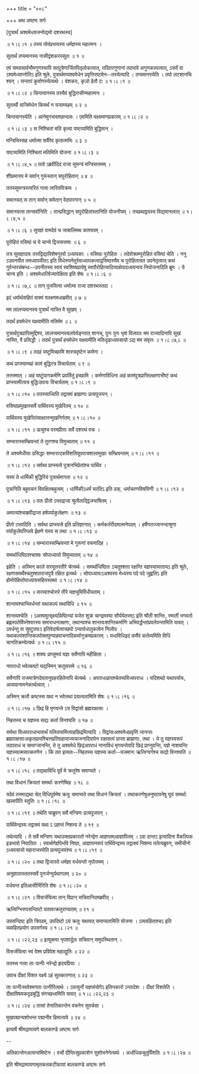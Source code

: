 +++
title = "००८"

+++
अथ अष्टमः सर्गः  

\[पुत्रार्थं अश्वमेधयजनोद्यमो दशरथस्य\]  

 ॥ १।८।१ ॥ तस्य त्वेवंप्रभावस्य धर्मज्ञस्य महात्मनः ।  

सुतार्थं तप्यमानस्य नासीद्वंशकरस्सुतः  ॥  १  ॥   

एवं समग्रसार्वभौमगुणस्यापि सत्पुत्रेणार्जितपितृलोकत्वात्, तदितरगुणानां तदभावे अगुणकल्पत्वात्, ऽसर्वं वा ऽश्वमेध्याप्नोतिऽ इति श्रुतेः, पुत्रार्थमप्यश्वमेधेन प्रवृत्तिरष्टमेन--तस्येत्यादि । तप्यमानस्येति । तपो लटशानचि श्यन् । सन्तापं कुर्वाणस्येत्यर्थः । वंशकरः, कृञो हेतौ टः ॥ १।८।१ ॥   

 ॥ १।८।२ ॥ चिन्तयानस्य तस्यैवं बुद्धिरासीन्महात्मनः ।  

सुतार्थी वाजिमेधेन किमर्थं न यजाम्यहम्  ॥  २  ॥   

चिन्तयानस्येति । आनेमुगभावश्छान्दसः । एवमिति वक्ष्यमाणप्रकारम् ॥ १।८।२ ॥   

 ॥ १।८।३ ॥ स निश्चितां मतिं कृत्वा यष्टव्यमिति बुद्धिमान् ।  

मन्त्रिभिस्सह धर्मात्मा सर्वैरेव कृतात्मभिः  ॥  ३  ॥   

यष्टव्यमिति निश्चितां मतिमिति योजना ॥ १।८।३ ॥   

 ॥ १।८।४,५ ॥ ततो ऽब्रवीदिदं राजा सुमन्त्रं मन्त्रिसत्तमम् ।  

शीघ्रमानय मे सर्वान् गुरूंस्तान् सपुरोहितान्  ॥  ४  ॥   

ततस्सुमन्त्रस्त्वरितं गत्वा त्वरितविक्रमः ।  

समानयत् स तान् सर्वान् समेतान् वेदपारगान्  ॥  ५  ॥   

समानयत्स तान्सर्वानिति । तान्प्रसिद्धान् सपुरोहितांस्तानिति योजनीयम् । तच्छब्दद्वयस्य विद्यमानत्वात् ॥ १।८।४,५ ॥   

 ॥ १।८।६ ॥ सुयज्ञं वामदेवं च जाबालिमथ काश्यपम् ।  

पुरोहितं वसिष्ठं च ये चान्ये द्विजसत्तमाः  ॥  ६  ॥   

तत्र सुयज्ञादयः तत्तद्विद्याविशेषगुरवो ऽध्यापकाः । वसिष्ठः पुरोहितः । तदेवोक्तम्पुरोहितं वसिष्ठं चेति । ननु ऽउपनयीत तमध्यापयीतऽ इति विधेरुपनेतुरेवाध्यापकत्वाद्वसिष्ठस्यैव च पुरोहितत्वत उपनेतृत्वात् कथं गुर्वन्तरसंबन्धः--उपनीतस्य स्वयं स्वशिष्यप्रायेषु स्वपौरोहित्यादिव्याक्षेपादध्ययनाय नियोजनादिति ब्रूमः । ये चान्य इति । अश्वमेधार्त्विज्यापेक्षिता इति शेषः ॥ १।८।६ ॥   

 ॥ १।८।७,८ ॥ तान् पूजयित्वा धर्मात्मा राजा दशरथस्तदा ।  

इदं धर्मार्थसहितं वाक्यं श्लक्ष्णमधाब्रवीत्  ॥  ७  ॥   

मम लालप्यमानस्य पुत्रार्थं नास्ति वै सुखम् ।  

तदर्थं हयमेधेन यक्ष्यामीति मतिर्मम  ॥  ८  ॥   

पुत्रार्थंपुत्रप्राप्तिमुद्दिश्य, लालप्यमानस्यलपेर्यङ्न्तात् शानच्, पुनः पुनः भृशं विलपतः मम राज्यादिनापि सुखं नास्ति, वै प्रसिद्धौ । तदर्थं पुत्रार्थं हयमेधेन यक्ष्यामीति मतिःदृढाध्यवसायो ऽद्य मम संवृत्तः ॥ १।८।७,८ ॥   

 ॥ १।८।९ ॥ तदहं यष्टुमिच्छामि शास्त्रदृष्टेन कर्मणा ।  

कथं प्राप्स्याम्यहं कामं बुद्धिरत्र विचार्यताम्  ॥  ९  ॥   

तत्तस्मात् । अहं यष्टुंयागकर्मणि प्रवर्तितुं इच्छामि । कर्मणाविधिना अहं कामंपुत्रप्राप्तिलक्षणाभीष्टं कथं प्राप्स्यामीत्यत्र बुद्धिःउपायः विचार्यताम् ॥ १।८।९ ॥   

 ॥ १।८।१० ॥ ततस्साध्विति तद्वाक्यं ब्राह्मणाः प्रत्यपूजयन् ।  

वसिष्ठप्रमुखास्सर्वे पार्थिवस्य मुखेरितम्  ॥  १०  ॥   

पार्थिवस्य मुखेरितंसाक्षात्तन्मुखनिर्गतम् ॥ १।८।१० ॥   

 ॥ १।८।११ ॥ ऊचुश्च परमप्रीताः सर्वे दशरथं वचः ।  

सम्भारास्सम्भ्रियन्तां ते तुरगश्च विमुच्यताम्  ॥  ११  ॥   

ते अश्वमेधीयाः प्रसिद्धाः सम्भाराःएकविंशतियूपपात्रशालामुखाः सम्भ्रियन्ताम् ॥ १।८।११ ॥   

 ॥ १।८।१२ ॥ सर्वथा प्राप्स्यसे पुत्रानभिप्रेतांश्च पार्थिव ।  

यस्य ते धार्मिकी बुद्धिरियं पुत्रार्थमागता  ॥  १२  ॥   

पुत्रानिति बहुवचनं विवक्षितबहुत्वम् । धार्मिकीऽधर्मं चरतिऽ इति ठक्, धर्माचरणविषयिणी ॥ १।८।१२ ॥   

 ॥ १।८।१३ ॥ ततः प्रीतो ऽभवद्राजा श्रुत्वैताद्द्विजभाषितम् ।  

अमात्यांश्चाब्रवीद्राजा हर्षपर्याकुलेक्षणः  ॥  १३  ॥   

प्रीतो ऽभवदिति । सर्वथा प्राप्स्यसे इति प्रतिज्ञानात् । कर्मकर्तरीदमात्मनेपदम् । हर्षेणतज्जानन्दाश्रुणा पर्याकुलेपरिप्लवे ईक्षणे यस्य स तथा ॥ १।८।१३ ॥   

 ॥ १।८।१४ ॥ सम्भारास्सम्भ्रियन्तां मे गुरूणां वचनादिह ।  

समर्थाधिष्ठितश्चाश्वः सोपाध्यायो विमुच्यताम्  ॥  १४  ॥   

इहेति । अस्मिन् काले सरयूत्तरतीरे चेत्यर्थः । समर्थाधिष्ठितः ऽचतुश्शता रक्षन्ति यज्ञस्याघातायऽ इति श्रुतेः, रक्षणसमर्थैश्चतुश्शतराजपुत्रै रक्षित इत्यर्थः । सोपाध्यायःऽअश्वस्य मेध्यस्य पदे पदे जुह्वतिऽ इति होमोपेक्षितोपाध्यायसहितस्तथा ॥ १।८।१४ ॥   

 ॥ १।८।१५ ॥ सरय्वाश्चोत्तरे तीरे यज्ञभूमिर्विधीयताम् ।  

शान्तयश्चाभिवर्धन्तां यथाकल्पं यथाविधि  ॥  १५  ॥   

शान्तयश्चेति । ऽअश्वमुत्सृक्ष्यन्निष्ठिभ्यां यजेत शुक्रं चान्द्रमस्या सौर्ययेतरम्ऽ इति श्रौती शान्तिः, स्मार्ती भगवतो ब्रह्णस्पतेर्विघ्नेश्वरस्य समाराधनलक्षणः, तथान्याश्च शान्तयःशान्तिकर्माणि अभिवर्द्धन्तांप्रवर्तयन्तामिति यावत् । ऽवर्धन्तु वा सुष्टुतयःऽ इतिवेदार्षत्वाच्छपो ऽप्यार्घधातुकत्वेन णिलोपः । यथाकल्पंशान्तिकल्पोक्तपुण्याहवाचनादिकर्मानुक्रमप्रकारम् । यधाविधिइदं कर्मैवं कर्तव्यमिति विधिं चानतिक्रम्येत्यर्थः ॥ १।८।१५ ॥   

 ॥ १।८।१६ ॥ शक्यः प्राप्तुमयं यज्ञः सर्वेणापि महीक्षिता ।  

नापराधो भवेत्कष्टो यद्यस्मिन् क्रतुसत्तमे  ॥  १६  ॥   

सर्वेणापि राजमात्रेणदेवतानुग्रहरहितेनापि चेत्यर्थः । अपराधःप्रायश्चेतव्यविध्यपराधः । यदिशब्दो यथापर्यायः, अव्ययानामनेकार्थत्वात् ।  

अस्मिन् क्रतौ कष्टस्स यथा न भवेत्तथा प्रयत्यतामिति शेषः ॥ १।८।१६ ॥   

 ॥ १।८।१७ ॥ छिद्रं हि मृगयन्ते ऽत्र विद्वांसो ब्रह्मराक्षसाः ।  

निहतस्य च यज्ञस्य सद्यः कर्ता विनश्यति  ॥  १७  ॥   

सर्वथा विध्यपराधाभावार्थं यतितव्यमित्याहछिद्रमित्यादि । विद्वांसःअश्वमेधप्रवृत्तिं जानन्तः ब्रह्मराक्षसाःअकृतप्रायश्चित्तप्रतिग्रहायाज्ययाजनादिपापेन राक्षसत्वं प्राप्ता ब्राह्मणाः, तथा । ये तु यज्ञस्वरूपं तदपराधं च सम्यग्जानन्ति, ते तु अश्वमेधे छिद्रंअपराधं नानाविधं मृगयन्तेयदि छिद्रं प्राप्नुवन्ति, यज्ञे नाशयन्ति यज्ञस्यात्मसात्करणेन । किं तत इत्यतः--निहतस्य यज्ञस्य कर्ता--यजमानः ऋत्विग्वर्गश्च सद्यो विनश्यति ॥ १।८।१७ ॥   

 ॥ १।८।१८ ॥ तद्यथाविधि पूर्वं मे क्रतुरेष समाप्यते ।  

तथा विधानं क्रियतां समर्थाः करणेष्विह  ॥  १८  ॥   

यदेवं तस्माद्यथा चेत् विधिपूर्वमेष क्रतुः समाप्यते तथा विधानं क्रियतां । तथाकरणेषुअनुष्ठापनेषु यूयं समर्थाः खल्वपीति स्तुतिः ॥ १।८।१८ ॥   

 ॥ १।८।१९ ॥ तथेति चाब्रुवन् सर्वे मन्त्रिणः प्रत्यपूजयन् ।  

पार्थिवेन्द्रस्य तद्वाक्यं यथा ऽ ऽज्ञप्तं निशम्य ते  ॥  १९  ॥   

तथेत्यादि । ते सर्वे मन्त्रिणः यथाउक्तप्रकारतो नरेन्द्रेण आज्ञप्तम्आज्ञापितम् । ऽवा दान्तऽ इत्यादिना वैकल्पिक इडभावो निपातितः । स्वार्थणेर्ज्ञपेर्भावे निष्ठा, आज्ञापनरूपं पार्थिवेन्द्रस्य तद्वाक्यं निशम्य ततेत्यब्रुवन्, समीचीनो ऽध्यवसायो महाराजस्येति प्रत्यपूजयंश्च ॥ १।८।१९ ॥   

 ॥ १।८।२० ॥ तथा द्विजास्ते धर्मज्ञा वर्धयन्तो नृपोत्तमम् ।  

अनुज्ञातास्ततस्सर्वे पुनर्जग्मुर्यथागतम्  ॥  २०  ॥   

वर्धयन्त इतिआसीर्भिरिति शेषः ॥ १।८।२० ॥   

 ॥ १।८।२१ ॥ विसर्जयित्वा तान् विप्रान् सचिवानिदमब्रवीत् ।  

ऋत्विग्भिरुपसन्दिष्टो यतावत्क्रतुराप्यताम्  ॥  २१  ॥   

उपसन्दिष्ट इति त्रिपदम्, उपदिष्टो ऽयं क्रतुः यथावत् समाप्यतामिति योजना । ऽव्यवहिताश्चऽ इति व्यवहितप्रयोग उपसर्गस्य ॥ १।८।२१ ॥   

 ॥ १।८।२२,२३ ॥ इत्युक्त्वा नृपशार्दूलः सचिवान् समुपस्थितान् ।  

विसर्जयित्वा स्वं वेश्म प्रविवेश महाद्युतिः  ॥  २२  ॥   

ततस्स गत्वा ताः पत्नीः नरेन्द्रो हृदयप्रियाः ।  

उवाच दीक्षां विशत यक्ष्ये ऽहं सुतकारणात्  ॥  २३  ॥   

ताः पत्नीःस्ववेश्मगताः पत्नीरित्यर्थः । ऽपत्युर्नो यज्ञसंयोगेऽ इतिनकारो ऽन्तादेशः । दीक्षां विशतेति । दीक्षाविषयकदृढबुद्धिं संगच्छध्वमिति यावत् ॥ १।८।२२,२३ ॥   

 ॥ १।८।२४ ॥ तासां तेनातिकान्तेन वचनेन सुवर्चसा ।  

मुखपद्मान्यशोभन्त पद्मानीव हिमात्यये  ॥  २४  ॥   

इत्यार्षे श्रीमद्रामायणे बालकाण्डे अष्टमः सर्गः  

--  

अतिकान्तेनअत्यन्तमिष्टेन । वर्चो दीप्तिःसुप्रकाशेन सुशोभनेनेत्यर्थः । अर्धाधिकचुतुर्विंशतिः ॥ १।८।२४ ॥   

इति श्रीमद्रामायणामृतकतकटीकायां बालकाण्डे अष्टमः सर्गः  

  

